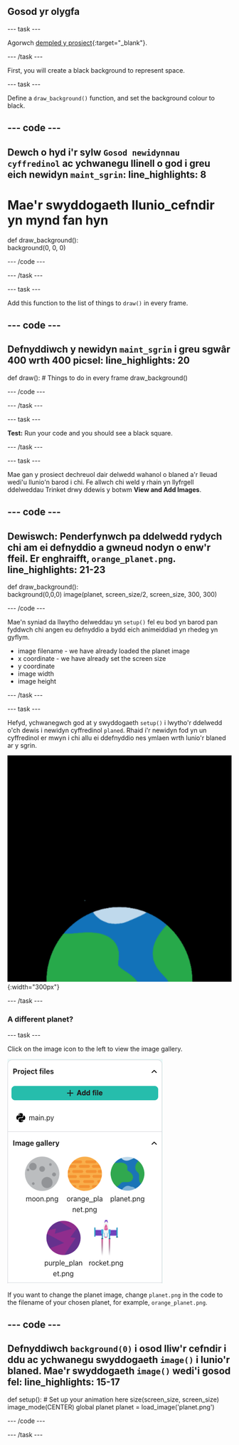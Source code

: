 ## Gosod yr olygfa

--- task ---

Agorwch [dempled y prosiect](https://trinket.io/python/58565016a2){:target="_blank"}.

--- /task ---

First, you will create a black background to represent space.

--- task ---

Define a `draw_background()` function, and set the background colour to black.

--- code ---
---
Dewch o hyd i'r sylw `Gosod newidynnau cyffredinol` ac ychwanegu llinell o god i greu eich newidyn `maint_sgrin`:
line_highlights: 8
---

# Mae'r swyddogaeth llunio_cefndir yn mynd fan hyn
def draw_background():   
background(0, 0, 0)

--- /code ---

--- /task ---

--- task ---

Add this function to the list of things to `draw()` in every frame.

--- code ---
---
Defnyddiwch y newidyn `maint_sgrin` i greu sgwâr 400 wrth 400 picsel:
line_highlights: 20
---

def draw(): # Things to do in every frame draw_background()

--- /code ---

--- /task ---

--- task ---

**Test:** Run your code and you should see a black square.

--- /task ---



--- task ---

Mae gan y prosiect dechreuol dair delwedd wahanol o blaned a'r lleuad wedi'u llunio'n barod i chi. Fe allwch chi weld y rhain yn llyfrgell ddelweddau Trinket drwy ddewis y botwm **View and Add Images**.

--- code ---
---
**Dewiswch:** Penderfynwch pa ddelwedd rydych chi am ei defnyddio a gwneud nodyn o enw'r ffeil. Er enghraifft, `orange_planet.png`.
line_highlights: 21-23
---
def draw_background():  
background(0,0,0) image(planet, screen_size/2, screen_size, 300, 300)

--- /code ---


Mae'n syniad da llwytho delweddau yn `setup()` fel eu bod yn barod pan fyddwch chi angen eu defnyddio a bydd eich animeiddiad yn rhedeg yn gyflym.

- image filename - we have already loaded the planet image
- x coordinate - we have already set the screen size
- y coordinate
- image width
- image height

--- /task ---

--- task ---

Hefyd, ychwanegwch god at y swyddogaeth `setup()` i lwytho'r ddelwedd o'ch dewis i newidyn cyffredinol `planed`. Rhaid i'r newidyn fod yn un cyffredinol er mwyn i chi allu ei ddefnyddio nes ymlaen wrth lunio'r blaned ar y sgrin.

![A planet against a black background.](images/step_2.png){:width="300px"}

--- /task ---

### A different planet?

--- task ---

Click on the image icon to the left to view the image gallery.

![Choose a different planet](images/image_gallery.png)

If you want to change the planet image, change `planet.png` in the code to the filename of your chosen planet, for example, `orange_planet.png`.

--- code ---
---
Defnyddiwch `background(0)` i osod lliw'r cefndir i ddu ac ychwanegu swyddogaeth `image()` i lunio'r blaned. Mae'r swyddogaeth `image()` wedi'i gosod fel:
line_highlights: 15-17
---
def setup(): # Set up your animation here size(screen_size, screen_size) image_mode(CENTER) global planet planet = load_image('planet.png')

--- /code ---

--- /task ---

